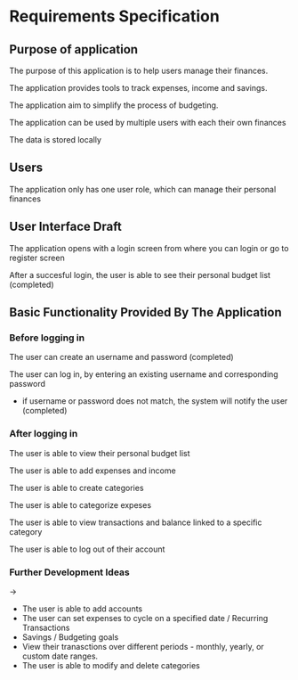 # Requirements Specification

## Purpose of application

The purpose of this application is to help users manage their finances. 

The application provides tools to track expenses, income and savings.

The application aim to simplify the process of budgeting.

The application can be used by multiple users with each their own finances

The data is stored locally

## Users

The application only has one user role, which can manage their personal finances

## User Interface Draft

The application opens with a login screen from where you can login or go to register screen

After a succesful login, the user is able to see their personal budget list (completed)

## Basic Functionality Provided By The Application

### Before logging in

The user can create an username and password (completed)

The user can log in, by entering an existing username and corresponding password
- if username or password does not match, the system will notify the user (completed)

### After logging in 

The user is able to view their personal budget list

The user is able to add expenses and income

The user is able to create categories

The user is able to categorize expeses

The user is able to view transactions and balance linked to a specific category

The user is able to log out of their account

### Further Development Ideas
->
- The user is able to add accounts
- The user can set expenses to cycle on a specified date / Recurring Transactions 
- Savings / Budgeting goals 
- View their tranasctions over different periods - monthly, yearly, or custom date ranges.
- The user is able to modify and delete categories
